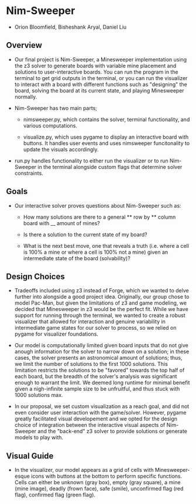 # Nim-Sweeper

- Orion Bloomfield, Bisheshank Aryal, Daniel Liu

## Overview

- Our final project is Nim-Sweeper, a Minesweeper implementation using the z3 solver to
  generate boards with variable mine placement and solutions to user-interactive boards.
  You can run the program in the terminal to get grid outputs in the terminal, or you can
  run the visualizer to interact with a board with different functions such as "designing"
  the board, solving the board at its current state, and playing Minesweeper normally.

- Nim-Sweeper has two main parts;

  - nimsweeper.py, which contains the solver, terminal
    functionality, and various computations.

  - visualize.py, which uses pygame to display an interactive
    board with buttons. It handles user events and uses
    nimsweeper funcitonality to update the visuals accordingly.

- run.py handles functionality to either run the visualizer or
  to run Nim-Sweeper in the terminal alongside custom flags that
  determine solver constraints.

## Goals

- Our interactive solver proves questions about Nim-Sweeper such as:

  - How many solutions are there to a general ** row by ** column board with \_\_
    amount of mines?

  - Is there a solution to the current state of my board?

  - What is the next best move, one that reveals a truth (i.e. where a cell is
    100% a mine or where a cell is 100% not a mine) given an intermediate state of the board
    (solvability)?

## Design Choices

- Tradeoffs included using z3 instead of Forge, which we wanted to delve further into
  alongside a good project idea. Originally, our group chose to model Pac-Man, but given the
  limitations of z3 and game modeling, we decided that Minesweeper in z3 would be the perfect fit.
  While we have support for running through the terminal, we wanted to create a robust visualizer
  that allowed for interaction and genuine variability in intermediate game states for our solver
  to process, so we relied on pygame for visualizer foundations.

- Our model is computationally limited given board inputs that do not give anough information
  for the solver to narrow down on a solution; in these cases, the solver presents an astronomical
  amount of solutions; thus, we limit the number of solutions to the first 1000 solutions. This
  limitation restricts the solutions to be "favored" towards the top half of each board, but
  the breadth of the solver's analysis was significant enough to warrant the limit. We deemed long
  runtime for minimal benefit given a nigh-infinite sample size to be unfruitful, and thus stuck
  with 1000 solutions max.

- In our proposal, we set custom visualization as a reach goal, and did not even consider
  user interaction with the game/solver. However, pygame greatly facilitated visual developement
  and we opted for the design choice of integration between the interactive visual aspects
  of Nim-Sweeper and the "back-end" z3 solver to provide solutions or generate models to play
  with.

## Visual Guide

- In the visualizer, our model appears as a grid of cells with Minesweeper-esque icons with
  buttons at the bottom to perform specific functions. Cells can either be unknown (gray box),
  empty (gray square), a mine (mine image), deadly (frown face), safe (smile), unconfirmed flag
  (red flag), confirmed flag (green flag).
